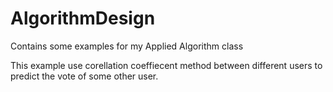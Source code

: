 AlgorithmDesign
===============

Contains some examples for my Applied Algorithm class

This example use corellation coeffiecent method between different users
to predict the vote of some other user.
